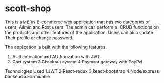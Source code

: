# scott-shop
This is a MERN E-commerce web application that has two categories of users, Admin and Root users.
The admin can perform all CRUD functions on the products and other features of the application. Users can also update 
Their profile or change password.

The application is built with the following features.
1. AUthentication and AUthorization with JWT
2. Cart system
3.Checkout system
4.Payment gateway with PayPal

Technologies Used
1.JWT
2.React-redux
3.React-bootstrap
4.Node/express backend
5.Formidable


